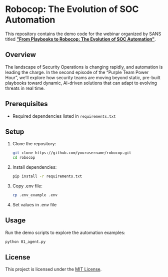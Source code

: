 # Robocop: The Evolution of SOC Automation

This repository contains the demo code for the webinar organized by SANS titled [**"From Playbooks to Robocop: The Evolution of SOC Automation"**](https://www.sans.org/webcasts/from-playbooks-robocop-evolution-soc-automation/).

## Overview

The landscape of Security Operations is changing rapidly, and automation is leading the charge. In the second episode of the “Purple Team Power Hour”, we’ll explore how security teams are moving beyond static, pre-built playbooks toward dynamic, AI-driven solutions that can adapt to evolving threats in real time. 

## Prerequisites

- Required dependencies listed in `requirements.txt`

## Setup

1. Clone the repository:
    ```bash
    git clone https://github.com/yourusername/robocop.git
    cd robocop
    ```

2. Install dependencies:
    ```bash
    pip install -r requirements.txt
    ```

3. Copy .env file:
    ```bash
    cp .env_example .env
    ```

4. Set values in .env file

## Usage

Run the demo scripts to explore the automation examples:
```bash
python 01_agent.py
```

## License

This project is licensed under the [MIT License](LICENSE).

